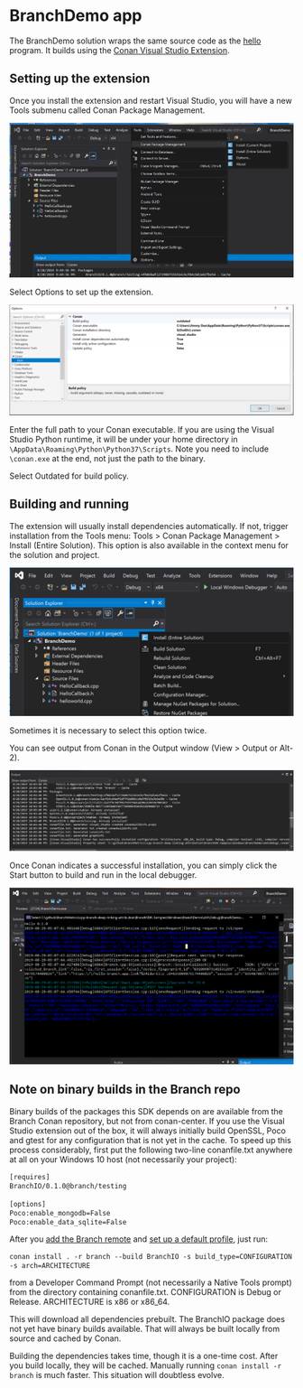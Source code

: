 # BranchDemo app

The BranchDemo solution wraps the same source code as the [hello](../../console/hello) program.
It builds using the [Conan Visual Studio Extension](https://marketplace.visualstudio.com/items?itemName=conan-io.conan-vs-extension).

## Setting up the extension

Once you install the extension and restart Visual Studio, you will have a new
Tools submenu called Conan Package Management.

![Conan Menu](./assets/conan-menu.png)

Select Options to set up the extension.

![Conan Options](./assets/conan-opts.png)

Enter the full path to your Conan executable. If you are using the Visual
Studio Python runtime, it will be under your home directory in
`\AppData\Roaming\Python\Python37\Scripts`. Note you need to include
`\conan.exe` at the end, not just the path to the binary.

Select Outdated for build policy.

## Building and running

The extension will usually install dependencies automatically. If not, trigger
installation from the Tools menu: Tools > Conan Package Management > Install (Entire Solution).
This option is also available in the context menu for the solution and
project.

![Conan Context Menu](./assets/conan-context.png)

Sometimes it is necessary to select this option twice.

You can see output from Conan in the Output window (View > Output or Alt-2).

![Conan Output](./assets/conan-output.png)

Once Conan indicates a successful installation, you can simply click the Start
button to build and run in the local debugger.

![Hello Output](./assets/hello-output.png)

## Note on binary builds in the Branch repo

Binary builds of the packages this SDK depends on are available from the Branch
Conan repository, but not from conan-center. If you use the Visual Studio
extension out of the box, it will always initially build OpenSSL, Poco and
gtest for any configuration that is not yet in the cache. To speed up this
process considerably, first put the following two-line conanfile.txt anywhere at all on
your Windows 10 host (not necessarily your project):

```
[requires]
BranchIO/0.1.0@branch/testing

[options]
Poco:enable_mongodb=False
Poco:enable_data_sqlite=False
```

After you [add the Branch remote](#set-up-branch-remote) and [set up a default profile](#set-up-a-default-conan-profile), just run:

```
conan install . -r branch --build BranchIO -s build_type=CONFIGURATION -s arch=ARCHITECTURE
```

from a Developer Command Prompt (not necessarily a Native Tools prompt) from the
directory containing conanfile.txt. CONFIGURATION is Debug or Release.
ARCHITECTURE is x86 or x86_64.

This will download all dependencies
prebuilt. The BranchIO package does not yet have binary builds available.
That will always be built locally from source and cached by Conan.

Building the dependencies takes time, though it is a one-time cost. After you
build locally, they will be cached. Manually running `conan install -r branch`
is much faster. This situation will doubtless evolve.
